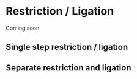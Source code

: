 # Restriction / Ligation

Coming soon


## Single step restriction / ligation

## Separate restriction and ligation